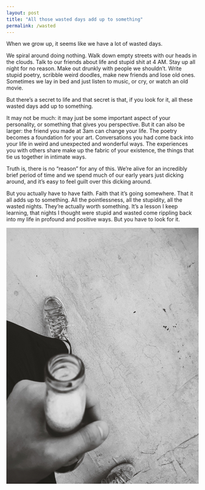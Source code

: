 ```yaml
---
layout: post
title: "All those wasted days add up to something"
permalink: /wasted
---
```


When we grow up, it seems like we have a lot of wasted days.

We spiral around doing nothing. Walk down empty streets with our heads in the clouds. Talk to our friends about life and stupid shit at 4 AM. Stay up all night for no reason. Make out drunkly with people we shouldn’t. Write stupid poetry, scribble weird doodles, make new friends and lose old ones. Sometimes we lay in bed and just listen to music, or cry, or watch an old movie.

But there’s a secret to life and that secret is that, if you look for it, all these wasted days add up to something.

It may not be much: it may just be some important aspect of your personality, or something that gives you perspective. But it can also be larger: the friend you made at 3am can change your life. The poetry becomes a foundation for your art. Conversations you had come back into your life in weird and unexpected and wonderful ways. The experiences you with others share make up the fabric of your existence, the things that tie us together in intimate ways.

Truth is, there is no “reason” for any of this. We’re alive for an incredibly brief period of time and we spend much of our early years just dicking around, and it’s easy to feel guilt over this dicking around.

But you actually have to have faith. Faith that it’s going somewhere. That it all adds up to something. All the pointlessness, all the stupidity, all the wasted nights. They’re actually worth something. It’s a lesson I keep learning, that nights I thought were stupid and wasted come rippling back into my life in profound and positive ways. But you have to look for it.

![Wasted](/images/june2017/roof-drink-2.jpg)
